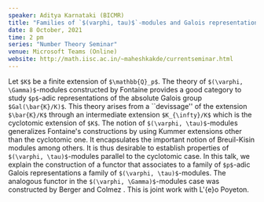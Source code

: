 ```yaml
---
speaker: Aditya Karnataki (BICMR)
title: "Families of `$(varphi, tau)$`-modules and Galois representations"
date: 8 October, 2021
time: 2 pm
series: "Number Theory Seminar"
venue: Microsoft Teams (Online)
website: http://math.iisc.ac.in/~maheshkakde/currentseminar.html
---
```


Let `$K$` be a finite extension of `$\mathbb{Q}_p$`. The theory of `$(\varphi, \Gamma)$`-modules constructed by Fontaine provides a good category to study `$p$`-adic representations of the absolute Galois group `$Gal(\bar{K}/K)$`. This theory arises from a ``devissage'' of the extension `$\bar{K}/K$` through an intermediate extension `$K_{\infty}/K$` which is the cyclotomic extension of `$K$`. The notion of `$(\varphi, \tau)$`-modules generalizes Fontaine's constructions by using Kummer extensions other than the cyclotomic one.  It encapsulates the important notion of Breuil-Kisin modules among others. It is thus desirable to establish properties of `$(\varphi, \tau)$`-modules parallel to the cyclotomic case. In this talk, we explain the construction of a functor that associates to a family of `$p$`-adic Galois representations a family of `$(\varphi, \tau)$`-modules. The analogous functor in the `$(\varphi, \Gamma)$`-modules case was constructed by Berger and Colmez . This is joint work with L\'{e}o Poyeton.
